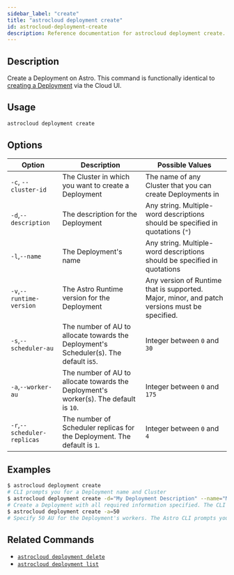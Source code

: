 ```yaml
---
sidebar_label: "create"
title: "astrocloud deployment create"
id: astrocloud-deployment-create
description: Reference documentation for astrocloud deployment create.
---
```


## Description

Create a Deployment on Astro. This command is functionally identical to [creating a Deployment](configure-deployment.md) via the Cloud UI.

## Usage

```sh
astrocloud deployment create
```

## Options

| Option                      | Description                                                                        | Possible Values                                                          |
| --------------------------- | ---------------------------------------------------------------------------------- | ------------------------------------------------------------------------ |
| `-c`, `--cluster-id`        | The Cluster in which you want to create a Deployment                                                                      | The name of any Cluster that you can create Deployments in               |
| `-d`,`--description`        | The description for the Deployment                                    | Any string. Multiple-word descriptions should be specified in quotations (`"`) |
| `-l`,`--name`        | The Deployment's name                                                       | Any string. Multiple-word descriptions should be specified in quotations |
| `-v`,`--runtime-version`    | The Astro Runtime version for the Deployment                                                   | Any version of Runtime that is supported. Major, minor, and patch versions must be specified.                                                |
| `-s`,`--scheduler-au`       | The number of AU to allocate towards the Deployment's Scheduler(s). The default is`5`.     | Integer between `0` and `30`                                             |
| `-a`,`--worker-au`          | The number of AU to allocate towards the Deployment's worker(s). The default is `10`.      | Integer between `0` and `175`                                            |
| `-r`,`--scheduler-replicas` | The number of Scheduler replicas for the Deployment. The default is `1`. | Integer between `0` and `4`                                              |

## Examples

```sh
$ astrocloud deployment create
# CLI prompts you for a Deployment name and Cluster
$ astrocloud deployment create -d="My Deployment Description" --name="My Deployment Name" --cluster-id="ckwqkz36200140ror6axh8p19"
# Create a Deployment with all required information specified. The CLI will not prompt you for more information
$ astrocloud deployment create -a=50
# Specify 50 AU for the Deployment's workers. The Astro CLI prompts you for required information
```

## Related Commands

- [`astrocloud deployment delete`](cli-reference/astrocloud-deployment-delete.md)
- [`astrocloud deployment list`](cli-reference/astrocloud-deployment-list.md)

